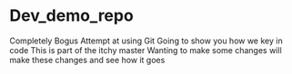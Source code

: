 # Dev_demo_repo
Completely Bogus Attempt at using Git
Going to show you how we key in code
This is part of the itchy master
Wanting to make some changes
will make these changes and see how it goes
